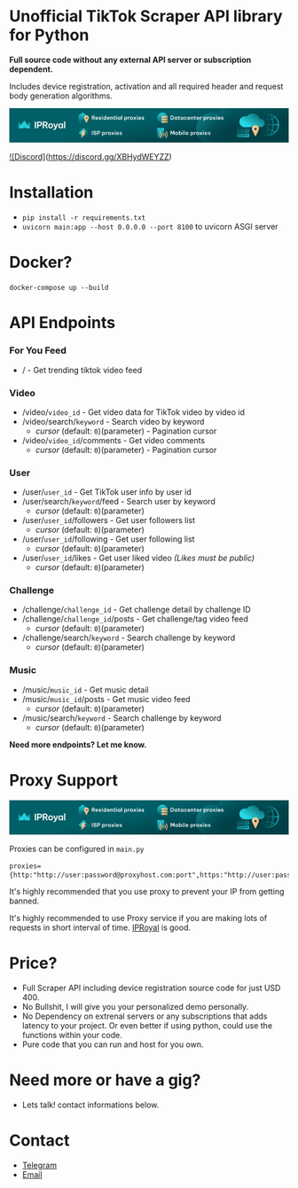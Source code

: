 # Unofficial TikTok Scraper API library for Python

**Full source code without any external API server or subscription dependent.**

Includes device registration, activation and all required header and request body generation algorithms.

[![IPRoyal](assets/proxy.jpg)](https://iproyal.com/?r=ttproxy)

[![Discord]](![assets/discord.jpg](https://discord.com/api/guilds/820856055936188456/widget.png?style=banner4))(https://discord.gg/XBHydWEYZZ)

# Installation
- `pip install -r requirements.txt`
- `uvicorn main:app --host 0.0.0.0 --port 8100` to uvicorn ASGI server

# Docker?
`docker-compose up --build`

# API Endpoints

### For You Feed
 - / - Get trending tiktok video feed

### Video
- /video/`video_id` - Get video data for TikTok video by video id
- /video/search/`keyword` - Search video by keyword
	 - *cursor* (default: `0`)(parameter) - Pagination cursor
- /video/`video_id`/comments - Get video comments
	 - *cursor* (default: `0`)(parameter) - Pagination cursor


### User 
- /user/`user_id` - Get TikTok user info by user id
- /user/search/`keyword`/feed - Search user by keyword
	- *cursor* (default: `0`)(parameter)
- /user/`user_id`/followers - Get user followers list
	- *cursor* (default: `0`)(parameter)
- /user/`user_id`/following - Get user following list
	- *cursor* (default: `0`)(parameter)
- /user/`user_id`/likes - Get user liked video *(Likes must be public)*
	- *cursor* (default: `0`)(parameter)

### Challenge
- /challenge/`challenge_id` - Get challenge detail by challenge ID
- /challenge/`challenge_id`/posts - Get challenge/tag video feed
	- *cursor* (default: `0`)(parameter) 
- /challenge/search/`keyword` - Search challenge by keyword
	- *cursor* (default: `0`)(parameter) 

### Music
- /music/`music_id` - Get music detail
- /music/`music_id`/posts - Get music video feed
	- *cursor* (default: `0`)(parameter) 
- /music/search/`keyword` - Search challenge by keyword
	- *cursor* (default: `0`)(parameter) 

**Need more endpoints? Let me know.**

# Proxy Support
[![IPRoyal](assets/proxy.jpg)](https://iproyal.com/?r=ttproxy)

Proxies can be configured in `main.py`
```
proxies={http:"http://user:password@proxyhost.com:port",https:"http://user:password@proxyhost.com:port"}
```
It's highly recommended that you use proxy to prevent your IP from getting banned.

It's highly recommended to use Proxy service if you are making lots of requests in short interval of time. [IPRoyal](https://iproyal.com/?r=ttproxy) is good.


# Price?
- Full Scraper API including device registration source code for just USD 400. 
- No Bullshit, I will give you your personalized demo personally.
- No Dependency on extrenal servers or any subscriptions that adds latency to your project. Or even better if using python, could use the functions within your code.
- Pure code that you can run and host for you own. 

# Need more or have a gig?
- Lets talk! contact informations below. 

# Contact
- [Telegram](https://t.me/sovitt)
- [Email](mailto:sovit.tamrakar@gmail.com)
